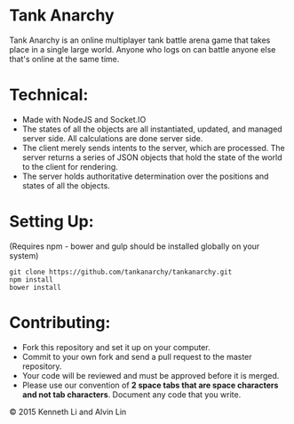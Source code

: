 # Tank Anarchy
Tank Anarchy is an online multiplayer tank battle arena game that takes place
in a single large world. Anyone who logs on can battle anyone else that's online at
the same time.

# Technical:
  - Made with NodeJS and Socket.IO
  - The states of all the objects are all instantiated, updated, and managed
  server side. All calculations are done server side.
  - The client merely sends intents to the server, which are processed. The
  server returns a series of JSON objects that hold the state of the world to
  the client for rendering.
  - The server holds authoritative determination over the positions and states
  of all the objects.

# Setting Up:
  (Requires npm - bower and gulp should be installed globally on your system)
  ```
  git clone https://github.com/tankanarchy/tankanarchy.git
  npm install
  bower install
  ```
  
# Contributing:
  - Fork this repository and set it up on your computer.
  - Commit to your own fork and send a pull request to the master repository.
  - Your code will be reviewed and must be approved before it is merged.
  - Please use our convention of **2 space tabs that are space characters and
  not tab characters**. Document any code that you write.

&copy; 2015 Kenneth Li and Alvin Lin
